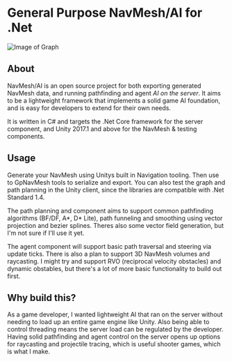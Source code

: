 # General Purpose NavMesh/AI for .Net

![Image of Graph](https://dl.dropboxusercontent.com/u/23196369/NavMesh.PNG)

## About
NavMesh/AI is an open source project for both exporting generated NavMesh data, and running pathfinding and agent _AI on the server_. It aims to be a lightweight framework that implements a solid game AI foundation, and is easy for developers to extend for their own needs.

It is written in C# and targets the .Net Core framework for the server component, and Unity 2017.1 and above for the NavMesh & testing components.

## Usage
Generate your NavMesh using Unitys built in Navigation tooling. Then use to GpNavMesh tools to serialize and export. You can also test the graph and path planning in the Unity client, since the libraries are compatible with .Net Standard 1.4.

The path planning and component aims to support common pathfinding algorithms (BF/DF, A\*, D\* Lite), path funneling and smoothing using vector projection and bezier splines. Theres also some vector field generation, but I'm not sure if I'll use it yet. 

The agent component will support basic path traversal and steering via update ticks. There is also a plan to support 3D NavMesh volumes and raycasting. I might try and support RVO (reciprocal velocity obstacles) and dynamic obstables, but there's a lot of more basic functionality to build out first.

## Why build this?
As a game developer, I wanted lightweight AI that ran on the server without needing to load up an entire game engine like Unity. Also being able to control threading means the server load can be regulated by the developer. Having solid pathfinding and agent control on the server opens up options for raycasting and projectile tracing, which is useful shooter games, which is what I make.
